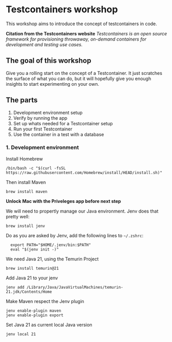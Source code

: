 # Testcontainers workshop

This workshop aims to introduce the concept of testcontainers in code. 

**Citation from the Testcontainers website**
_Testcontainers is an open source framework for provisioning throwaway, on-demand containers for development and testing use cases._

## The goal of this workshop
Give you a rolling start on the concept of a Testcontainer. It just scratches the surface of what you can do, but it will hopefully give you enough insights to start experimenting on your own.


## The parts
1. Development environment setup
1. Verify by running the app
1. Set up whats needed for a Testcontainer setup
1. Run your first Testcontainer
1. Use the container in a test with a database

### 1. Development environment

Install Homebrew
```shell 
/bin/bash -c "$(curl -fsSL https://raw.githubusercontent.com/Homebrew/install/HEAD/install.sh)"
```

Then install Maven
```shell
brew install maven
```

**Unlock Mac with the Priveleges app before next step**

We will need to propertly manage our Java environment. Jenv does that pretty well:
```shell
brew install jenv
```

Do as you are asked by Jenv, add the following lines to `~/.zshrc`:
```shell
  export PATH="$HOME/.jenv/bin:$PATH"
  eval "$(jenv init -)"
```

We need Java 21, using the Temurin Project
```shell
brew install temurin@21
```

Add Java 21 to your jenv
```shell
jenv add /Library/Java/JavaVirtualMachines/temurin-21.jdk/Contents/Home
```

Make Maven respect the Jenv plugin
```shell
jenv enable-plugin maven
jenv enable-plugin export
```

Set Java 21 as current local Java version
```shell
jenv local 21
```
